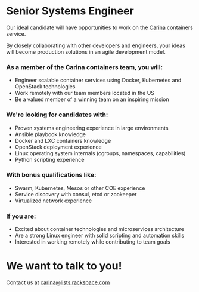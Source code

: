 # Senior Systems Engineer

Our ideal candidate will have opportunities to work on the [Carina](https://getcarina.com) containers service.

By closely collaborating with other developers and engineers, your ideas will become production solutions in an agile development model.

### As a member of the Carina containers team, you will:
- Engineer scalable container services using Docker, Kubernetes and OpenStack technologies
- Work remotely with our team members located in the US
- Be a valued member of a winning team on an inspiring mission

### We're looking for candidates with:
- Proven systems engineering experience in large environments
- Ansible playbook knowledge
- Docker and LXC containers knowledge
- OpenStack deployment experience
- Linux operating system internals (cgroups, namespaces, capabilities)
- Python scripting experience

### With bonus qualifications like:
- Swarm, Kubernetes, Mesos or other COE experience
- Service discovery with consul, etcd or zookeeper
- Virtualized network experience

### If you are:
- Excited about container technologies and microservices architecture
- Are a strong Linux engineer with solid scripting and automation skills
- Interested in working remotely while contributing to team goals

# We want to talk to you!
Contact us at carina@lists.rackspace.com
